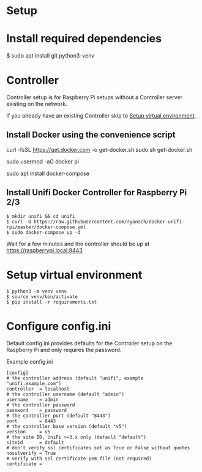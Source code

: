 # Setup

# Install required dependencies

$ sudo apt install git python3-venv

# Controller

Controller setup is for Raspberry Pi setups without a Controller server existing on the network. 

If you already have an existing Controller skip to [Setup virtual environment](#setup-virtual-environment).

## Install Docker using the convenience script

curl -fsSL https://get.docker.com -o get-docker.sh
sudo sh get-docker.sh

sudo usermod -aG docker pi

sudo apt install docker-compose

## Install Unifi Docker Controller for Raspberry Pi 2/3

```
$ mkdir unifi && cd unifi
$ curl -O https://raw.githubusercontent.com/ryansch/docker-unifi-rpi/master/docker-compose.yml
$ sudo docker-compose up -d
```

Wait for a few minutes and the controller should be up at https://raspberrypi.local:8443

# Setup virtual environment

```
$ python3 -m venv venv
$ source venv/bin/activate
$ pip install -r requirements.txt
```

# Configure config.ini

Default config.ini provides defaults for the Controller setup on the Raspberry Pi and only requires the password.

Example config.ini

```
[config]
# the controller address (default "unifi", example "unifi.example.com")
controller 	= localhost
# the controller username (default "admin")
username 	= admin
# the controller password
password 	= password
# the controller port (default "8443")
port 		= 8443
# the controller base version (default "v5")
version 	= v5 
# the site ID, UniFi >=3.x only (default "default")
siteid 		= default
# don't verify ssl certificates set as True or False without quotes
nosslverify = True
# verify with ssl certificate pem file (not required)
certificate =  
```